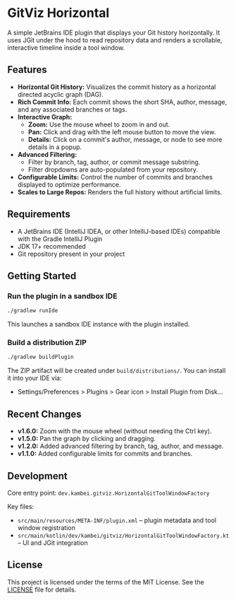 # GitViz Horizontal

A simple JetBrains IDE plugin that displays your Git history horizontally. It uses JGit under the hood to read repository data and renders a scrollable, interactive timeline inside a tool window.

## Features

- **Horizontal Git History:** Visualizes the commit history as a horizontal directed acyclic graph (DAG).
- **Rich Commit Info:** Each commit shows the short SHA, author, message, and any associated branches or tags.
- **Interactive Graph:**
    - **Zoom:** Use the mouse wheel to zoom in and out.
    - **Pan:** Click and drag with the left mouse button to move the view.
    - **Details:** Click on a commit's author, message, or node to see more details in a popup.
- **Advanced Filtering:**
    - Filter by branch, tag, author, or commit message substring.
    - Filter dropdowns are auto-populated from your repository.
- **Configurable Limits:** Control the number of commits and branches displayed to optimize performance.
- **Scales to Large Repos:** Renders the full history without artificial limits.

## Requirements

- A JetBrains IDE (IntelliJ IDEA, or other IntelliJ-based IDEs) compatible with the Gradle IntelliJ Plugin
- JDK 17+ recommended
- Git repository present in your project

## Getting Started

### Run the plugin in a sandbox IDE

```bash
./gradlew runIde
```

This launches a sandbox IDE instance with the plugin installed.

### Build a distribution ZIP

```bash
./gradlew buildPlugin
```

The ZIP artifact will be created under `build/distributions/`. You can install it into your IDE via:
- Settings/Preferences > Plugins > Gear icon > Install Plugin from Disk…

## Recent Changes

- **v1.6.0:** Zoom with the mouse wheel (without needing the Ctrl key).
- **v1.5.0:** Pan the graph by clicking and dragging.
- **v1.2.0:** Added advanced filtering by branch, tag, author, and message.
- **v1.1.0:** Added configurable limits for commits and branches.

## Development

Core entry point: `dev.kambei.gitviz.HorizontalGitToolWindowFactory`

Key files:
- `src/main/resources/META-INF/plugin.xml` – plugin metadata and tool window registration
- `src/main/kotlin/dev/kambei/gitviz/HorizontalGitToolWindowFactory.kt` – UI and JGit integration

## License

This project is licensed under the terms of the MIT License. See the [LICENSE](LICENSE) file for details.

